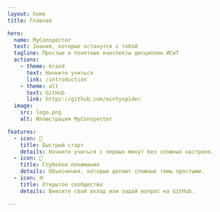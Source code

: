 ```yaml
---
layout: home
title: Главная

hero:
  name: MyConspector
  text: Знания, которые останутся с тобой
  tagline: Простые и понятные конспекты дисциплин ИСиТ
  actions:
    - theme: brand
      text: Начните учиться
      link: /introduction
    - theme: alt
      text: GitHub
      link: https://github.com/mintyspider
  image:
    src: logo.png
    alt: Иллюстрация MyConspector

features:
  - icon: 🚀
    title: Быстрый старт
    details: Начните учиться с первых минут без сложных настроек.
  - icon: 🧠
    title: Глубокое понимание
    details: Объяснения, которые делают сложные темы простыми.
  - icon: 🌐
    title: Открытое сообщество
    details: Внесите свой вклад или задай вопрос на GitHub.

---
```


<script setup>
import {
  VPTeamPage,
  VPTeamPageTitle,
  VPTeamMembers
} from 'vitepress/theme'

const members = [
  {
    avatar: 'https://avatars.githubusercontent.com/u/173299138?v=4',
    name: 'Анастасия Ларионова',
    title: 'Идейный вдохновитель',
    links: [
      { icon: 'github', link: 'https://github.com/mintyspider' },
      { icon: 'vk', link: 'https://vk.com/asya.lario777' }
    ]
  },
  {
    avatar: 'https://avatars.githubusercontent.com/u/135854145?v=4',
    name: 'Владислав Паньков',
    title: 'Соавтор контента',
    links: [
      { icon: 'github', link: 'https://github.com/FirstVlad99' },
      { icon: 'vk', link: 'https://vk.com/bebrbebr' }
    ]
  }
]
</script>

<VPTeamPage>
  <VPTeamPageTitle>
    <template #title>
      Кто мы такие
    </template>
    <template #lead>
      Команда, которая делает обучение вдохновляющим!
    </template>
  </VPTeamPageTitle>
  <VPTeamMembers :members="members" />
</VPTeamPage>